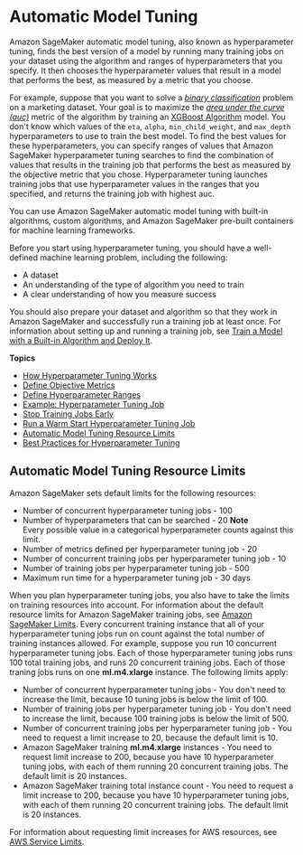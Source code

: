 # Automatic Model Tuning<a name="automatic-model-tuning"></a>

Amazon SageMaker automatic model tuning, also known as hyperparameter tuning, finds the best version of a model by running many training jobs on your dataset using the algorithm and ranges of hyperparameters that you specify\. It then chooses the hyperparameter values that result in a model that performs the best, as measured by a metric that you choose\.

For example, suppose that you want to solve a *[binary classification](https://docs.aws.amazon.com/general/latest/gr/glos-chap.html#binary-classification-model)* problem on a marketing dataset\. Your goal is to maximize the *[area under the curve \(auc\)](https://docs.aws.amazon.com/general/latest/gr/glos-chap.html#AUC)* metric of the algorithm by training an [XGBoost Algorithm](xgboost.md) model\. You don't know which values of the `eta`, `alpha`, `min_child_weight`, and `max_depth` hyperparameters to use to train the best model\. To find the best values for these hyperparameters, you can specify ranges of values that Amazon SageMaker hyperparameter tuning searches to find the combination of values that results in the training job that performs the best as measured by the objective metric that you chose\. Hyperparameter tuning launches training jobs that use hyperparameter values in the ranges that you specified, and returns the training job with highest auc\.

You can use Amazon SageMaker automatic model tuning with built\-in algorithms, custom algorithms, and Amazon SageMaker pre\-built containers for machine learning frameworks\.

Before you start using hyperparameter tuning, you should have a well\-defined machine learning problem, including the following:
+ A dataset
+ An understanding of the type of algorithm you need to train
+ A clear understanding of how you measure success

You should also prepare your dataset and algorithm so that they work in Amazon SageMaker and successfully run a training job at least once\. For information about setting up and running a training job, see [Train a Model with a Built\-in Algorithm and Deploy It](ex1.md)\.

**Topics**
+ [How Hyperparameter Tuning Works](automatic-model-tuning-how-it-works.md)
+ [Define Objective Metrics](automatic-model-tuning-define-metrics.md)
+ [Define Hyperparameter Ranges](automatic-model-tuning-define-ranges.md)
+ [Example: Hyperparameter Tuning Job](automatic-model-tuning-ex.md)
+ [Stop Training Jobs Early](automatic-model-tuning-early-stopping.md)
+ [Run a Warm Start Hyperparameter Tuning Job](automatic-model-tuning-warm-start.md)
+ [Automatic Model Tuning Resource Limits](#automatic-model-tuning-limits)
+ [Best Practices for Hyperparameter Tuning](automatic-model-tuning-considerations.md)

## Automatic Model Tuning Resource Limits<a name="automatic-model-tuning-limits"></a>

Amazon SageMaker sets default limits for the following resources:
+ Number of concurrent hyperparameter tuning jobs \- 100
+ Number of hyperparameters that can be searched \- 20
**Note**  
Every possible value in a categorical hyperparameter counts against this limit\.
+ Number of metrics defined per hyperparameter tuning job \- 20
+ Number of concurrent training jobs per hyperparameter tuning job \- 10
+ Number of training jobs per hyperparameter tuning job \- 500
+ Maximum run time for a hyperparameter tuning job \- 30 days

 When you plan hyperparameter tuning jobs, you also have to take the limits on training resources into account\. For information about the default resource limits for Amazon SageMaker training jobs, see [Amazon SageMaker Limits](https://docs.aws.amazon.com/general/latest/gr/aws_service_limits.html#limits_sagemaker)\. Every concurrent training instance that all of your hyperparameter tuning jobs run on count against the total number of training instances allowed\. For example, suppose you run 10 concurrent hyperparameter tuning jobs\. Each of those hyperparameter tuning jobs runs 100 total training jobs, and runs 20 concurrent training jobs\. Each of those traning jobs runs on one **ml\.m4\.xlarge** instance\. The following limits apply: 
+ Number of concurrent hyperparameter tuning jobs \- You don't need to increase the limit, because 10 tuning jobs is below the limit of 100\.
+ Number of training jobs per hyperparameter tuning job \- You don't need to increase the limit, because 100 training jobs is below the limit of 500\.
+ Number of concurrent training jobs per hyperparameter tuning job \- You need to request a limit increase to 20, because the default limit is 10\.
+ Amazon SageMaker training **ml\.m4\.xlarge** instances \- You need to request limit increase to 200, because you have 10 hyperparameter tuning jobs, with each of them running 20 concurrent training jobs\. The default limit is 20 instances\.
+ Amazon SageMaker training total instance count \- You need to request a limit increase to 200, because you have 10 hyperparameter tuning jobs, with each of them running 20 concurrent training jobs\. The default limit is 20 instances\.

For information about requesting limit increases for AWS resources, see [AWS Service Limits](https://docs.aws.amazon.com/general/latest/gr/aws_service_limits.html)\.